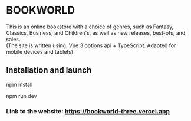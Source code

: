 # BOOKWORLD

This is an online bookstore with a choice of genres, such as Fantasy, Classics, Business, and Children's, as well as new releases, best-ofs, and sales.
<br/>
(The site is written using: Vue 3 options api + TypeScript. Adapted for mobile devices and tablets)

## Installation and launch

npm install
<br/>

npm run dev

### Link to the website: https://bookworld-three.vercel.app
